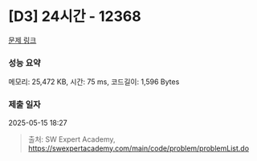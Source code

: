 # [D3] 24시간 - 12368 

[문제 링크](https://swexpertacademy.com/main/code/problem/problemDetail.do?contestProbId=AXsEBlLqedsDFARX) 

### 성능 요약

메모리: 25,472 KB, 시간: 75 ms, 코드길이: 1,596 Bytes

### 제출 일자

2025-05-15 18:27



> 출처: SW Expert Academy, https://swexpertacademy.com/main/code/problem/problemList.do